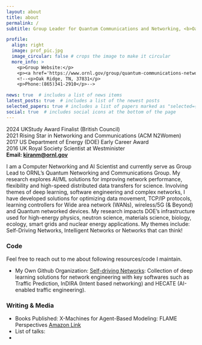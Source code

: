 ```yaml
---
layout: about
title: about
permalink: /
subtitle: Group Leader for Quantum Communications and Networking, <b>Oak Ridge National Laboratory</b> 

profile:
  align: right
  image: prof_pic.jpg
  image_circular: false # crops the image to make it circular
  more_info: >
    <p>Group Website:</p>
    <p><a href='https://www.ornl.gov/group/quantum-communications-networking'>Quantum Communications and Networking</a></p>
    <!--<p>Oak Ridge, TN, 37831</p>
    <p>Phone:(865)341-2910</p>-->

news: true  # includes a list of news items
latest_posts: true  # includes a list of the newest posts
selected_papers: true # includes a list of papers marked as "selected={true}"
social: true  # includes social icons at the bottom of the page
---
```


2024 UKStudy Award Finalist (British Council)<br>
2021 Rising Star in Networking and Communications (ACM N2Women)<br>
2017 US Department of Energy (DOE) Early Career Award<br>
2016 UK Royal Society Scientist at Westminister<br>
**Email: kiranm@ornl.gov**<br>

    
I am a Computer Networking and AI Scientist and currently serve as Group Lead to ORNL’s Quantum Networking and Communications Group. My research explores AI/ML solutions for improving network performance, flexibility and high-speed distributed data transfers for science. Involving themes of deep learning, software engineering and complex networks, I have developed solutions for optimizing data movement, TCP/IP protocols, learning controllers for Wide area network (WANs), wireless/5G (& Beyond) and Quantum networked devices. My research impacts DOE’s infrastructure used for high-energy physics, neutron science, materials science, biology, ecology, smart grids and nuclear energy applications.
My themes include: Self-Driving Networks, Intelligent Networks or Networks that can think!

<h3>Code</h3>
Feel free to reach out to me about following resources/code I maintain.
<ul>
  <li>My Own Github Organization: <a href="https://github.com/SelfDrivingNetworkLab">Self-driving Networks</a>: Collection of deep learning solutions for network engineering with key softwares such as Traffic Prediction, InDIRA (Intent based networking) and HECATE (AI-enabled traffic engineering).</li>
</ul>


<h3>Writing & Media </h3>
<ul>
   <li>Books Published: X-Machines for Agent-Based Modeling: FLAME Perspectives <a href='https://www.amazon.com/s?k=X-Machines+for+Agent-Based+Modeling%3A+FLAME+Perspectives&i=stripbooks&ref=nb_sb_noss'>Amazon Link</a> </li>
  <li>List of talks: </li>
    <li>
    <!--My Thoughts: <a href='Medium, PacketPushers'></a> </li>-->
</ul>



